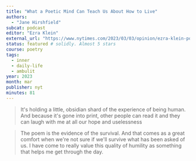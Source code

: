 ```yaml
---
title: "What a Poetic Mind Can Teach Us About How to Live"
authors:
  - "Jane Hirshfield"
subcat: podcast
editor: "Ezra Klein"
external_url: "https://www.nytimes.com/2023/03/03/opinion/ezra-klein-podcast-jane-hirshfield.html"
status: featured # solidly. Almost 5 stars
course: poetry
tags:
  - inner
  - daily-life
  - ambulit
year: 2023
month: mar
publisher: nyt
minutes: 81
---
```


> It's holding a little, obsidian shard of the experience of being human. And because it's gone into print, other people can read it and they can laugh with me at all our hope and uselessness

> The poem is the evidence of the survival. And that comes as a great comfort when we're not sure if we'll survive what has been asked of us.
> I have come to really value this quality of humility as something that helps me get through the day.
